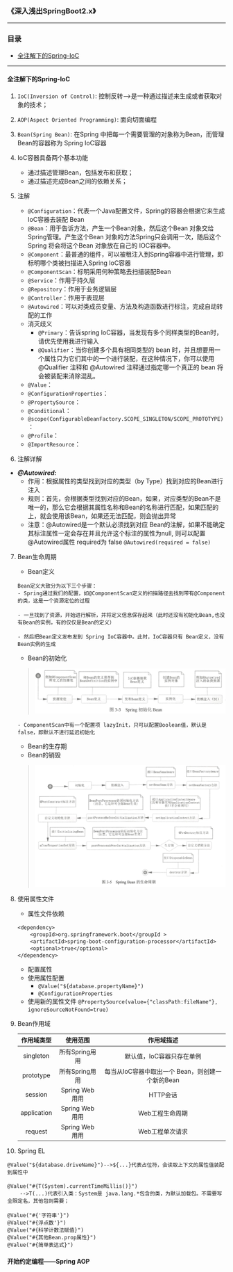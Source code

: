 ### 《深入浅出SpringBoot2.x》
---

### 目录  
- [全注解下的Spring-IoC](#全注解下的spring-ioc)  

---    

#### 全注解下的Spring-IoC
1. `IoC(Inversion of Control)`: 控制反转-->是一种通过描述来生成或者获取对象的技术；  
2. `AOP(Aspect Oriented Programming)`: 面向切面编程  
3. `Bean(Spring Bean)`: 在Spring 中把每一个需要管理的对象称为Bean，而管理 Bean的容器称为 Spring IoC容器  
4. IoC容器具备两个基本功能  
    - 通过描述管理Bean，包括发布和获取；
    - 通过描述完成Bean之间的依赖关系；
5. 注解  
    - `@Configuration`：代表一个Java配置文件，Spring的容器会根据它来生成 IoC容器去装配 Bean  
    - `@Bean`：用于告诉方法，产生一个Bean对象，然后这个Bean 对象交给Spring管理。产生这个Bean 对象的方法Spring只会调用一次，随后这个 Spring 将会将这个Bean 对象放在自己的 IOC容器中。  
    - `@Component`：最普通的组件，可以被租注入到Spring容器中进行管理，即标明哪个类被扫描进入Spring IoC容器  
    - `@ComponentScan`：标明采用何种策略去扫描装配Bean  
    - `@Service`：作用于持久层  
    - `@Repository`：作用于业务逻辑层  
    - `@Controller`：作用于表现层  
    - `@Autowired`：可以对类成员变量、方法及构造函数进行标注，完成自动转配的工作  
    - 消灭歧义
        - `@Primary`：告诉spring IoC容器，当发现有多个同样类型的Bean时，请优先使用我进行输入  
        - `@Qualifier`：当你创建多个具有相同类型的 bean 时，并且想要用一个属性只为它们其中的一个进行装配，在这种情况下，你可以使用 @Qualifier 注释和 @Autowired 注释通过指定哪一个真正的 bean 将会被装配来消除混乱。  
    - `@Value`：
    - `@ConfigurationProperties`：
    - `@PropertySource`：
    - `@Conditional`：
    - `@scope(ConfigurableBeanFactory.SCOPE_SINGLETON/SCOPE_PROTOTYPE)`：
    - `@Profile`：
    - `@ImportResource`：
      
6. 注解详解  
- ***@Autowired:***  
    - 作用：根据属性的类型找到对应的类型（by Type）找到对应的Bean进行注入  
    - 规则：首先，会根据类型找到对应的Bean，如果，对应类型的Bean不是唯一的，那么它会根据其属性名称和Bean的名称进行匹配，如果匹配的上，就会使用该Bean，如果还无法匹配，则会抛出异常  
    - 注意：@Autowired是一个默认必须找到对应 Bean的注解，如果不能确定其标注属性一定会存在并且允许这个标注的属性为null, 则可以配置@Autowired属性 required为 false `@Autowired(required = false)`  
7. Bean生命周期
    - Bean定义  
    ```
    Bean定义大致分为以下三个步骤：  
    - Spring通过我们的配置，如@ComponentScan定义的扫描路径去找到带有@Component的类，这是一个资源定位的过程

    - 一旦找到了资源，开始进行解析，并将定义信息保存起来（此时还没有初始化Bean,也没有Bean的实例，有的仅仅是Bean的定义）

    - 然后把Bean定义发布发到 Spring IoC容器中。此时，IoC容器只有 Bean定义，没有Bean实例的生成
    ```
    - Bean的初始化  
    >![spring init Bean](./src/img/spring-init-bean.jpg)  
    ```
    - ComponentScan中有一个配置项 lazyInit，只可以配置Boolean值，默认是false，即默认不进行延迟初始化
    ```
    - Bean的生存期  
    - Bean的销毁  
    >![Bean lifeCycle](./src/img/bean-lifecycle.jpg)  

8. 使用属性文件  
    - 属性文件依赖  
    ```
    <dependency>
        <groupId>org.springframework.boot</groupId >
        <artifactId>spring-boot-configuration-processor</artifactId>
        <optional>true</optional>
    </dependency>
    ```
    - 配置属性  
    - 使用属性配置
        - `@Value("${database.propertyName}")`
        - `@ConfigurationProperties`
    - 使用新的属性文件
    `@PropertySource(value={"classPath:fileName"}, ignoreSourceNotFound=true)`
9. Bean作用域  

    | 作用域类型 | 使用范围  | 作用域描述 |
    | :------------: |:---------------:| :-----:|
    | singleton | 所有Spring用用 | 默认值，IoC容器只存在单例 |
    | prototype | 所有Spring用用 | 每当从IoC容器中取出一个 Bean，则创建一个新的Bean |
    | session | Spring Web用用 | HTTP会话 |
    | application | Spring Web用用 | Web工程生命周期 |
    | request | Spring Web用用 | Web工程单次请求 |

10. Spring EL
```
@Value("${database.driveName}")-->${...}代表占位符，会读取上下文的属性值装配到属性中

@Value("#{T(System).currentTimeMillis()}")
    -->T(...)代表引入类：System是 java.lang.*包含的类，为默认加载包。不需要写全限定名，其他包则需要；

@Value("#{'字符串'}")
@Value("#{浮点数'}")
@Value("#{科学计数法赋值}")
@Value("#{其他Bean.prop属性}")
@Value("#{简单表达式}")
```

#### 开始约定编程——Spring AOP








